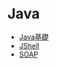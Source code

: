 # Java

- [Java基礎](https://github.com/121jigowatts/til/tree/master/java/basis)
- [JShell](https://github.com/121jigowatts/til/tree/master/java/jshell)
- [SOAP](https://github.com/121jigowatts/til/tree/master/java/soap)